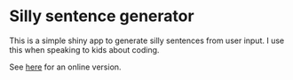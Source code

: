 # Silly sentence generator

This is a simple shiny app to generate silly sentences from user input. I use this when speaking to kids about coding.

See [here](https://www.shinyapps.io/admin/#/application/298966) for an online version.
